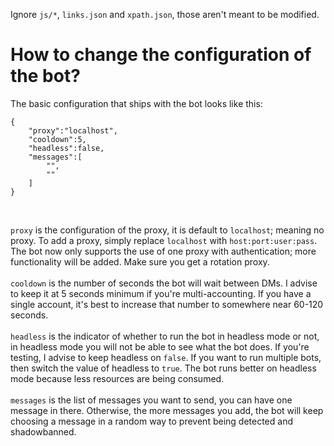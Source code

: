 Ignore ```js/*```, ```links.json``` and ```xpath.json```, those aren't meant to be modified.
# How to change the configuration of the bot?
The basic configuration that ships with the bot looks like this:
```
{
    "proxy":"localhost",
    "cooldown":5,
    "headless":false,
    "messages":[
        "",
        ""
    ]
}
```
<br>

```proxy``` is the configuration of the proxy, it is default to ```localhost```; meaning no proxy. To add a proxy, simply replace ```localhost``` with ```host:port:user:pass```. The bot now only supports the use of one proxy with authentication; more functionality will be added. Make sure you get a rotation proxy.<br><br>
```cooldown``` is the number of seconds the bot will wait between DMs. I advise to keep it at 5 seconds minimum if you're multi-accounting. If you have a single account, it's best to increase that number to somewhere near 60-120 seconds.<br><br>
```headless``` is the indicator of whether to run the bot in headless mode or not, in headless mode you will not be able to see what the bot does. If you're testing, I advise to keep headless on ```false```. If you want to run multiple bots, then switch the value of headless to ```true```. The bot runs better on headless mode because less resources are being consumed.<br><br>
```messages``` is the list of messages you want to send, you can have one message in there. Otherwise, the more messages you add, the bot will keep choosing a message in a random way to prevent being detected and shadowbanned.